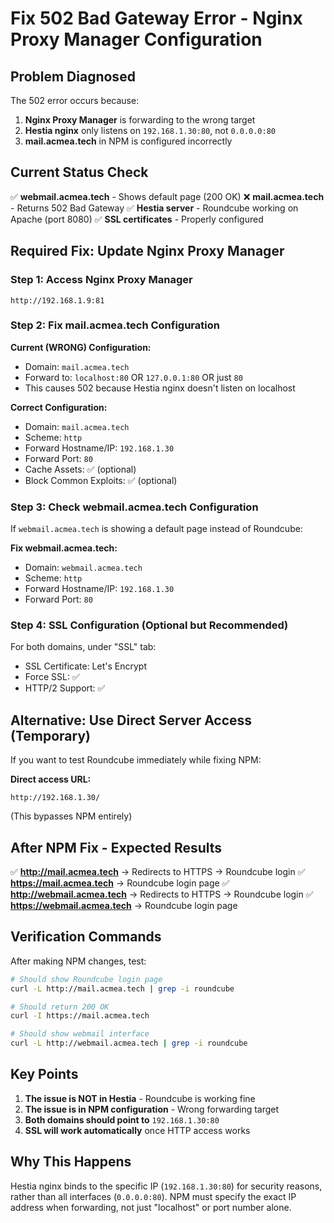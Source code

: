 # Fix 502 Bad Gateway Error - Nginx Proxy Manager Configuration

## Problem Diagnosed

The 502 error occurs because:
1. **Nginx Proxy Manager** is forwarding to the wrong target
2. **Hestia nginx** only listens on `192.168.1.30:80`, not `0.0.0.0:80`
3. **mail.acmea.tech** in NPM is configured incorrectly

## Current Status Check

✅ **webmail.acmea.tech** - Shows default page (200 OK)
❌ **mail.acmea.tech** - Returns 502 Bad Gateway
✅ **Hestia server** - Roundcube working on Apache (port 8080)
✅ **SSL certificates** - Properly configured

## Required Fix: Update Nginx Proxy Manager

### Step 1: Access Nginx Proxy Manager
```
http://192.168.1.9:81
```

### Step 2: Fix mail.acmea.tech Configuration

**Current (WRONG) Configuration:**
- Domain: `mail.acmea.tech`
- Forward to: `localhost:80` OR `127.0.0.1:80` OR just `80`
- This causes 502 because Hestia nginx doesn't listen on localhost

**Correct Configuration:**
- Domain: `mail.acmea.tech`
- Scheme: `http`
- Forward Hostname/IP: `192.168.1.30`
- Forward Port: `80`
- Cache Assets: ✅ (optional)
- Block Common Exploits: ✅ (optional)

### Step 3: Check webmail.acmea.tech Configuration

If `webmail.acmea.tech` is showing a default page instead of Roundcube:

**Fix webmail.acmea.tech:**
- Domain: `webmail.acmea.tech`
- Scheme: `http`
- Forward Hostname/IP: `192.168.1.30`
- Forward Port: `80`

### Step 4: SSL Configuration (Optional but Recommended)

For both domains, under "SSL" tab:
- SSL Certificate: Let's Encrypt
- Force SSL: ✅
- HTTP/2 Support: ✅

## Alternative: Use Direct Server Access (Temporary)

If you want to test Roundcube immediately while fixing NPM:

**Direct access URL:**
```
http://192.168.1.30/
```
(This bypasses NPM entirely)

## After NPM Fix - Expected Results

✅ **http://mail.acmea.tech** → Redirects to HTTPS → Roundcube login
✅ **https://mail.acmea.tech** → Roundcube login page
✅ **http://webmail.acmea.tech** → Redirects to HTTPS → Roundcube login
✅ **https://webmail.acmea.tech** → Roundcube login page

## Verification Commands

After making NPM changes, test:

```bash
# Should show Roundcube login page
curl -L http://mail.acmea.tech | grep -i roundcube

# Should return 200 OK
curl -I https://mail.acmea.tech

# Should show webmail interface
curl -L http://webmail.acmea.tech | grep -i roundcube
```

## Key Points

1. **The issue is NOT in Hestia** - Roundcube is working fine
2. **The issue is in NPM configuration** - Wrong forwarding target
3. **Both domains should point to** `192.168.1.30:80`
4. **SSL will work automatically** once HTTP access works

## Why This Happens

Hestia nginx binds to the specific IP (`192.168.1.30:80`) for security reasons, rather than all interfaces (`0.0.0.0:80`). NPM must specify the exact IP address when forwarding, not just "localhost" or port number alone.